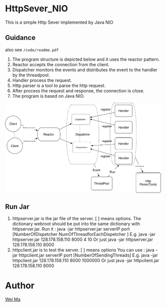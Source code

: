 # HttpSever_NIO
This is a simple Http Sever implemented by Java NIO

## Guidance

also see ```/code/readme.pdf```

1. The program structure is depicted below and it uses the reactor pattern.
2. Reactor accepts the connection from the client.
3. Dispatcher monitors the events and distributes the
event to the handler by the threadpool.
4. Handler process the request.
5. Http parser is a tool to parse the http request.
6. After process the request and response, the connection
is close.
7. The program is based on Java NIO.

![strea](/code/reactor.png)

## Run Jar
1. httpserver.jar is the jar file of the server. [ ] means options. The dictionary webroot should be put into the same dictionary with httpserver.jar.
Run it : java -jar httpserver.jar serverIP port [NumberOfDispetcher NumOfThreadforEachDispetcher ] E.g. java -jar httpserver.jar 128.178.158.110 8000 4 10
Or just java -jar httpserver.jar 128.178.158.110 8000
2. httpclient.jar is to test the server. [ ] means options
You can use : java -jar httpclient.jar serverIP port [NumberOfSendingThreads] E.g. java -jar httpclient.jar 128.178.158.110 8000 1000000
Or just java -jar httpclient.jar 128.178.158.110 8000

# Author
[Wei Ma](https://github.com/Marvinmw)
